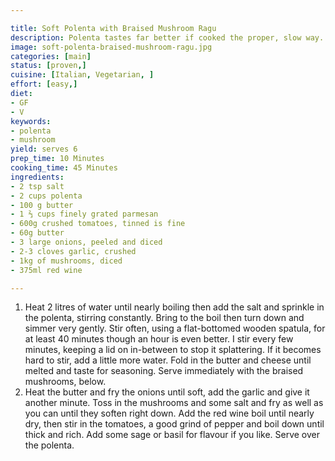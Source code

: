 ```yaml
---

title: Soft Polenta with Braised Mushroom Ragu
description: Polenta tastes far better if cooked the proper, slow way. Use as an accompaniment to a ragu of some kind, like osso buco or the mushrooms below.
image: soft-polenta-braised-mushroom-ragu.jpg
categories: [main]
status: [proven,]
cuisine: [Italian, Vegetarian, ]
effort: [easy,]
diet:
- GF
- V
keywords:
- polenta
- mushroom
yield: serves 6
prep_time: 10 Minutes
cooking_time: 45 Minutes
ingredients:
- 2 tsp salt
- 2 cups polenta
- 100 g butter
- 1 ⅔ cups finely grated parmesan
- 600g crushed tomatoes, tinned is fine
- 60g butter
- 3 large onions, peeled and diced
- 2-3 cloves garlic, crushed
- 1kg of mushrooms, diced
- 375ml red wine

---
```




1. Heat 2 litres of water until nearly boiling then add the salt and sprinkle in the polenta, stirring constantly. Bring to the boil then turn down and simmer very gently. Stir often, using a flat-bottomed wooden spatula, for at least 40 minutes though an hour is even better. I stir every few minutes, keeping a lid on in-between to stop it splattering. If it becomes hard to stir, add a little more water. Fold in the butter and cheese until melted and taste for seasoning. Serve immediately with the braised mushrooms, below.
2. Heat the butter and fry the onions until soft, add the garlic and give it another minute. Toss in the mushrooms and some salt and fry as well as you can until they soften right down. Add the red wine boil until nearly dry, then stir in the tomatoes, a good grind of pepper and boil down until thick and rich. Add some sage or basil for flavour if you like. Serve over the polenta.
